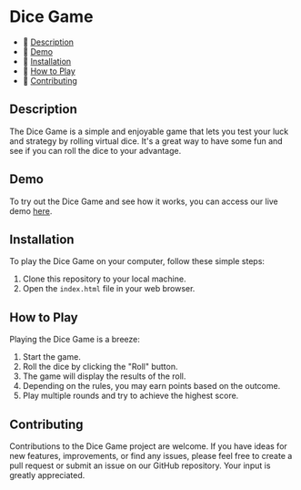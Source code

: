 # Dice Game

- 🎲 [Description](#description)
- 🎲 [Demo](#demo)
- 🎲 [Installation](#installation)
- 🎲 [How to Play](#how-to-play)
- 🎲 [Contributing](#contributing)

## Description

The Dice Game is a simple and enjoyable game that lets you test your luck and strategy by rolling virtual dice. It's a great way to have some fun and see if you can roll the dice to your advantage.

## Demo

To try out the Dice Game and see how it works, you can access our live demo [here]().

## Installation

To play the Dice Game on your computer, follow these simple steps:

1. Clone this repository to your local machine.
2. Open the `index.html` file in your web browser.

## How to Play

Playing the Dice Game is a breeze:

1. Start the game.
2. Roll the dice by clicking the "Roll" button.
3. The game will display the results of the roll.
4. Depending on the rules, you may earn points based on the outcome.
5. Play multiple rounds and try to achieve the highest score.

## Contributing

Contributions to the Dice Game project are welcome. If you have ideas for new features, improvements, or find any issues, please feel free to create a pull request or submit an issue on our GitHub repository. Your input is greatly appreciated.
